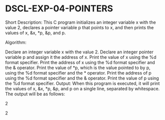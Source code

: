 # DSCL-EXP-04-POINTERS
Short Description: This C program initializes an integer variable x with the value 2, declares a pointer variable p that points to x, and then prints the values of x, &x, *p, &p, and p.

Algorithm:

Declare an integer variable x with the value 2. Declare an integer pointer variable p and assign it the address of x. Print the value of x using the %d format specifier. Print the address of x using the %d format specifier and the & operator. Print the value of *p, which is the value pointed to by p, using the %d format specifier and the * operator. Print the address of p using the %d format specifier and the & operator. Print the value of p using the %d format specifier. Output: When this program is executed, it will print the values of x, &x, *p, &p, and p on a single line, separated by whitespace. The output will be as follows:

2

2
